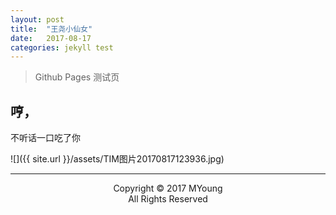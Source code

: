 ```yaml
---
layout: post
title:  "王尧小仙女"
date:   2017-08-17
categories: jekyll test
---
```

> Github Pages 测试页

## 哼，
不听话一口吃了你

![]({{ site.url }}/assets/TIM图片20170817123936.jpg)

---
<center>
Copyright © 2017 MYoung<br>
All Rights Reserved
</center>